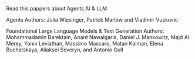 Read this pappers about Agents AI & LLM


Agents
Authors: Julia Wiesinger, Patrick Marlow
and Vladimir Vuskovic

Foundational
Large Language
Models &
Text Generation
Authors: Mohammadamin Barektain,
Anant Nawalgaria, Daniel J. Mankowitz,
Majd Al Merey, Yaniv Leviathan, Massimo Mascaro,
Matan Kalman, Elena Buchatskaya,
Aliaksei Severyn, and Antonio Gull


